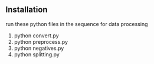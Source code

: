 ## Installation

run these python files in the sequence for data processing
1. python convert.py
2. python preprocess.py
3. python negatives.py
4. python splitting.py